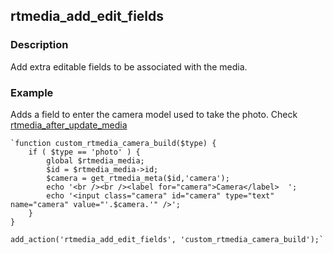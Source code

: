 ## rtmedia_add_edit_fields

### Description


Add extra editable fields to be associated with the media.


### Example


Adds a field to enter the camera model used to take the photo. Check [rtmedia_after_update_media](./rtmedia-after-update-media.md)



    `function custom_rtmedia_camera_build($type) {
        if ( $type == 'photo' ) {
            global $rtmedia_media;
            $id = $rtmedia_media->id;
            $camera = get_rtmedia_meta($id,'camera');
            echo '<br /><br /><label for="camera">Camera</label>  ';
            echo '<input class="camera" id="camera" type="text" name="camera" value="'.$camera.'" />';
        }
    }

    add_action('rtmedia_add_edit_fields', 'custom_rtmedia_camera_build');`
